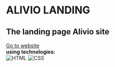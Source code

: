# ALIVIO LANDING
## The landing page Alivio site

[Go to website](https://artishoc777.github.io/Alivioi-landing/) <br>
**using technologies:** <br>
![HTML](https://img.shields.io/badge/HTML5-E34F26?style=for-the-badge&logo=html5&logoColor=white)
![CSS](https://img.shields.io/badge/CSS3-1572B6?style=for-the-badge&logo=css3&logoColor=white)

